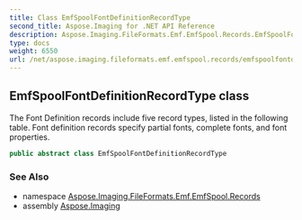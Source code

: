 ```yaml
---
title: Class EmfSpoolFontDefinitionRecordType
second_title: Aspose.Imaging for .NET API Reference
description: Aspose.Imaging.FileFormats.Emf.EmfSpool.Records.EmfSpoolFontDefinitionRecordType class. The Font Definition records include five record types listed in the following table. Font definition records specify partial fonts complete fonts and font properties
type: docs
weight: 6550
url: /net/aspose.imaging.fileformats.emf.emfspool.records/emfspoolfontdefinitionrecordtype/
---
```

## EmfSpoolFontDefinitionRecordType class

The Font Definition records include five record types, listed in the following table. Font definition records specify partial fonts, complete fonts, and font properties.

```csharp
public abstract class EmfSpoolFontDefinitionRecordType
```

### See Also

* namespace [Aspose.Imaging.FileFormats.Emf.EmfSpool.Records](../../aspose.imaging.fileformats.emf.emfspool.records/)
* assembly [Aspose.Imaging](../../)


